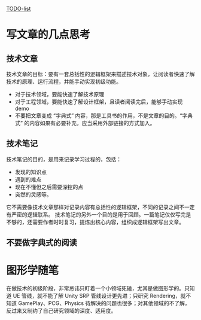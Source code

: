 [TODO-list](./notes/tags.todolist.md)
# 写文章的几点思考
## 技术文章
技术文章的目标：要有一套总括性的逻辑框架来描述技术对象，让阅读者快速了解技术的原理、运行流程，并能手动实现初级功能。

- 对于技术领域，要能快速了解技术原理
- 对于工程领域，要能快速了解设计框架，且读者阅读完后，能够手动实现 demo 
- 不要把文章变成 “字典式” 内容，那是工具书的作用，不是文章的目的。“字典式” 的内容如果有必要补充，应当采用外部链接的方式加入。

## 技术笔记
技术笔记的目的，是用来记录学习过程的，包括：
- 发现的知识点
- 遇到的难点
- 现在不懂但之后需要深挖的点
- 突然的灵感等。

它不需要像技术文章那样对记录内容有总括性的逻辑框架，不同的记录之间不一定有严密的逻辑联系。
技术笔记的另外一个目的是用于回顾。一篇笔记仅仅写完是不够的，还需要作者时时复习，提炼出核心内容，组织成逻辑框架写出文章。

## 不要做字典式的阅读

# 图形学随笔

在做技术的初级阶段，非常忌讳只盯着一个小领域死磕，尤其是做图形学的。只知道 UE 管线，就不能了解 Unity SRP 管线设计更先进；只研究 Rendering，就不知道 GamePlay、PCG、Physics 待解决的问题也很多；对其他领域的不了解，反过来又制约了自己研究领域的深度、适用度。
